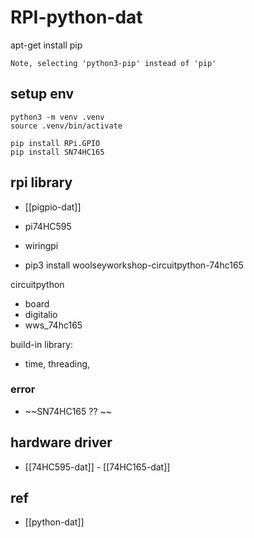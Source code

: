 
# RPI-python-dat

apt-get install pip 

    Note, selecting 'python3-pip' instead of 'pip'



## setup env

    python3 -m venv .venv
    source .venv/bin/activate

    pip install RPi.GPIO
    pip install SN74HC165


## rpi library 

- [[pigpio-dat]]
- pi74HC595

- wiringpi 
- pip3 install woolseyworkshop-circuitpython-74hc165

circuitpython 
- board
- digitalio
- wws_74hc165


build-in library: 
- time, threading, 

### error 

- ~~SN74HC165 ?? ~~


## hardware driver 

- [[74HC595-dat]] - [[74HC165-dat]]


## ref 

- [[python-dat]]